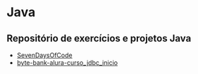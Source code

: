 # Java

## Repositório de exercícios e projetos Java

* [SevenDaysOfCode](https://github.com/favelar86/Java/tree/main/SevenDaysOfCode)
* [byte-bank-alura-curso_jdbc_inicio](https://github.com/favelar86/Java/tree/main/byte-bank-alura-curso_jdbc_inicio)
